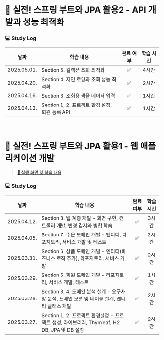 # 📖 실전! 스프링 부트와 JPA 활용2 - API 개발과 성능 최적화

### 💻 Study Log

|날짜|학습 내용|완료 여부|학습 시간|
|:----:|----|:----:|:----:|
|2025.05.01.|Section 5. 컬렉션 조회 최적화|✅|4시간|
|2025.04.20.|Section 4. 지연 로딩과 조회 성능 최적화|✅|2시간|
|2025.04.16.|Section 3. 조회용 샘플 데이터 입력|✅|1시간|
|2025.04.13.|Section 1, 2. 프로젝트 환경 설정, 회원 등록 API|✅|1시간|

<br>

# 📖 실전! 스프링 부트와 JPA 활용1 - 웹 애플리케이션 개발

> [🔗 실행 화면 및 학습 내용](./spring-jpa-1.md)

### 💻 Study Log

|날짜|학습 내용|완료 여부|학습 시간|
|:----:|----|:----:|:----:|
|2025.04.12.|Section 8. 웹 계층 개발 - 화면 구현, 컨트롤러 개발, 변경 감지와 병합 학습|✅|3시간|
|2025.04.05.|Section 7. 주문 도메인 개발 - 엔티티, 리포지토리, 서비스 개발 및 테스트|✅|2시간|
|2025.03.31.|Section 6. 상품 도메인 개발 - 엔티티(비즈니스 로직 추가), 리포지토리, 서비스 개발|✅|2시간|
|2025.03.29.|Section 5. 회원 도메인 개발 - 리포지토리, 서비스 개발, 테스트|✅|1시간|
|2025.03.28.|Section 3, 4. 도메인 분석 설계 - 요구사항 분석, 도메인 모델 및 테이블 설계, 엔티티 클래스 개발|✅|2시간|
|2025.03.27.|Section 1, 2. 프로젝트 환경설정 - 프로젝트 생성, 라이브러리, Thymleaf, H2 DB, JPA 및 DB 설정|✅|2시간|

